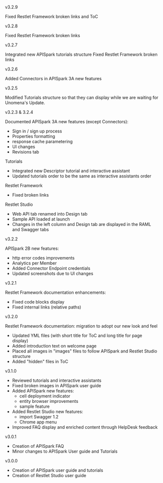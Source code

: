 v3.2.9

Fixed Restlet Framework broken links and ToC

v3.2.8

Fixed Restlet Framework broken links

v3.2.7

Integrated new APISpark tutorials structure
Fixed Restlet Framework broken links

v3.2.6

Added Connectors in APISpark 3A new features

v3.2.5

Modified Tutorials structure so that they can display while we are waiting for Unomena's Update.

v3.2.3 & 3.2.4

Documented APISpark 3A new features (except Connectors):

- Sign in / sign up process
- Properties formatting
- response cache parametering
- UI changes
- Revisions tab

Tutorials

- Integrated new Descriptor tutorial and interactive assistant
- Updated tutorials order to be the same as interactive assistants order

Restlet Framework

- Fixed broken links

Restlet Studio

- Web API tab renamed into Design tab
- Sample API loaded at launch
- Changes in the left column and Design tab are displayed in the RAML and Swagger tabs

v3.2.2

APISpark 2B new features:

- http error codes improvements
- Analytics per Member
- Added Connector Endpoint credentials
- Updated screenshots due to UI changes

v3.2.1

Restlet Framework documentation enhancements:

- Fixed code blocks display
- Fixed internal links (relative paths)

v3.2.0

Restlet Framework documentation: migration to adopt our new look and feel

- Updated YML files (with short title for ToC and long title for page display)
- Added introduction text on welcome page
- Placed all images in "images" files to follow APISpark and Restlet Studio structure
- Added "hidden" files in ToC

v3.1.0

- Reviewed tutorials and interactive assistants
- Fixed broken images in APISpark user guide
- Added APISpark new features:
  - cell deployment indicator
  - entity browser improvements
  - sample feature
- Added Restlet Studio new features:
  - import Swagger 1.2
  - Chrome app menu
- Improved FAQ display and enriched content through HelpDesk feedback

v3.0.1

- Creation of APISpark FAQ
- Minor changes to APISpark User guide and Tutorials

v3.0.0

- Creation of APISpark user guide and tutorials
- Creation of Restlet Studio user guide
